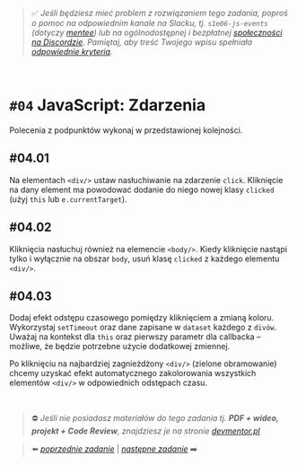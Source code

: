> :white_check_mark: *Jeśli będziesz mieć problem z rozwiązaniem tego zadania, poproś o pomoc na odpowiednim kanale na Slacku, tj. `s1e06-js-events` (dotyczy [mentee](https://devmentor.pl/mentoring-javascript/)) lub na ogólnodostępnej i bezpłatnej [społeczności na Discordzie](https://devmentor.pl/discord). Pamiętaj, aby treść Twojego wpisu spełniała [odpowiednie kryteria](https://devmentor.pl/jak-prosic-o-pomoc/).*

&nbsp;

# `#04` JavaScript: Zdarzenia


Polecenia z podpunktów wykonaj w przedstawionej kolejności.

## #04.01

Na elementach `<div/>` ustaw nasłuchiwanie na zdarzenie `click`. Kliknięcie na dany element ma powodować dodanie do niego nowej klasy `clicked` (użyj `this` lub `e.currentTarget`).

## #04.02

Kliknięcia nasłuchuj również na elemencie `<body/>`. Kiedy kliknięcie nastąpi tylko i wyłącznie na obszar `body`, usuń klasę `clicked` z każdego elementu `<div/>`.

## #04.03

Dodaj efekt odstępu czasowego pomiędzy kliknięciem a zmianą koloru. Wykorzystaj `setTimeout` oraz dane zapisane w `dataset` każdego z `divów`. Uważaj na kontekst dla `this` oraz pierwszy parametr dla callbacka –  możliwe, że będzie potrzebne użycie dodatkowej zmiennej.

Po kliknięciu na najbardziej zagnieżdżony `<div/>` (zielone obramowanie) chcemy uzyskać efekt automatycznego zakolorowania wszystkich elementów `<div/>` w odpowiednich odstępach czasu.


&nbsp;
> :no_entry: *Jeśli nie posiadasz materiałów do tego zadania tj. **PDF + wideo, projekt + Code Review**, znajdziesz je na stronie [devmentor.pl](https://devmentor.pl/workshop-js-events/)*

> :arrow_left: [*poprzednie zadanie*](./../03) | [*następne zadanie*](./../05) :arrow_right:
